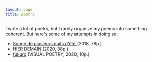 ```yaml
---
layout: page
title: poetry
---
```


I write a lot of poetry, but I rarely organize my poems into something coherent. But here's some of my attempts in doing so:

- <a href="songe-de-plusieurs-nuits-d-ete.pdf" target = "_blank"> Songe de plusieurs nuits d'été </a> (2018, 78p.)
- <a href="hier_demain.pdf" target = "_blank"> HIER DEMAIN</a> (2020, 38p.)
- <a href="fukuro.pdf" target = "_blank"> fukuro</a> (VISUAL POETRY, 2020, 10p.)

